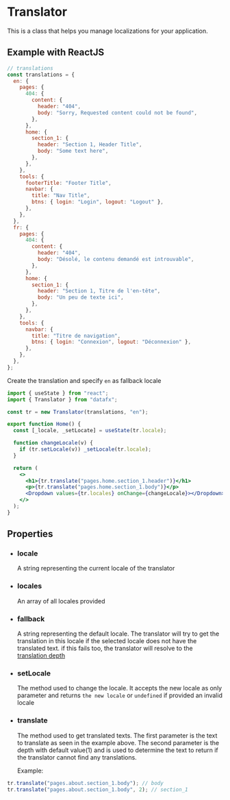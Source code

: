 # Translator

This is a class that helps you manage localizations for your application.

## Example with ReactJS

```js
// translations
const translations = {
  en: {
    pages: {
      404: {
        content: {
          header: "404",
          body: "Sorry, Requested content could not be found",
        },
      },
      home: {
        section_1: {
          header: "Section 1, Header Title",
          body: "Some text here",
        },
      },
    },
    tools: {
      footerTitle: "Footer Title",
      navbar: {
        title: "Nav Title",
        btns: { login: "Login", logout: "Logout" },
      },
    },
  },
  fr: {
    pages: {
      404: {
        content: {
          header: "404",
          body: "Désolé, le contenu demandé est introuvable",
        },
      },
      home: {
        section_1: {
          header: "Section 1, Titre de l'en-tête",
          body: "Un peu de texte ici",
        },
      },
    },
    tools: {
      navbar: {
        title: "Titre de navigation",
        btns: { login: "Connexion", logout: "Déconnexion" },
      },
    },
  },
};
```

Create the translation and specify `en` as fallback locale

```jsx
import { useState } from "react";
import { Translator } from "datafx";

const tr = new Translator(translations, "en");

export function Home() {
  const [_locale, _setLocate] = useState(tr.locale);

  function changeLocale(v) {
    if (tr.setLocale(v)) _setLocale(tr.locale);
  }

  return (
    <>
      <h1>{tr.translate("pages.home.section_1.header")}</h1>
      <p>{tr.translate("pages.home.section_1.body")}</p>
      <Dropdown values={tr.locales} onChange={changeLocale}></Dropdown>
    </>
  );
}
```

## Properties

- ### locale
  A string representing the current locale of the translator
- ### locales
  An array of all locales provided
- ### fallback
  A string representing the default locale. The translator will try to get the translation in this locale if the selected locale does not have the translated text. if this fails too, the translator will resolve to the [translation depth](#translate)
- ### setLocale
  The method used to change the locale. It accepts the new locale as only parameter and returns `the new locale` or `undefined` if provided an invalid locale
- ### translate

  The method used to get translated texts. The first parameter is the text to translate as seen in the example above. The second parameter is the depth with default value(1) and is used to determine the text to return if the translator cannot find any translations.

  Example:

```js
tr.translate("pages.about.section_1.body"); // body
tr.translate("pages.about.section_1.body", 2); // section_1
```
